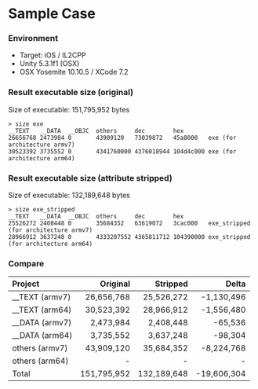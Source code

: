 # Sample Case

### Environment

- Target: iOS / IL2CPP
- Unity 5.3.1f1 (OSX)
- OSX Yosemite 10.10.5 / XCode 7.2

### Result executable size (original)

Size of executable: 151,795,952 bytes
```
> size exe
__TEXT   __DATA  __OBJC  others     dec        hex
26656768 2473984 0       43909120   73039872   45a8000   exe (for architecture armv7)
30523392 3735552 0       4341760000 4376018944 104d4c000 exe (for architecture arm64)
```

### Result executable size (attribute stripped)

Size of executable: 132,189,648 bytes
```
> size exe_stripped
__TEXT   __DATA  __OBJC  others     dec        hex
25526272 2408448 0       35684352   63619072   3cac000   exe_stripped (for architecture armv7)
28966912 3637248 0       4333207552 4365811712 104390000 exe_stripped (for architecture arm64)
```

### Compare

| Project        | Original    | Stripped    | Delta       |
| :------------- | ----------: | ----------: | ----------: |
| __TEXT (armv7) |  26,656,768 |  25,526,272 |  -1,130,496 |
| __TEXT (arm64) |  30,523,392 |  28,966,912 |  -1,556,480 |
| __DATA (armv7) |   2,473,984 |   2,408,448 |     -65,536 |
| __DATA (arm64) |   3,735,552 |   3,637,248 |     -98,304 |
| others (armv7) |  43,909,120 |  35,684,352 |  -8,224,768 |
| others (arm64) |           - |           - |           - |
| Total          | 151,795,952 | 132,189,648 | -19,606,304 |
